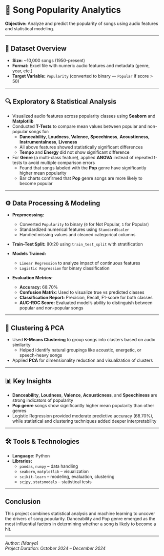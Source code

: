 
# 🎵 Song Popularity Analytics

**Objective:** Analyze and predict the popularity of songs using audio features and statistical modeling.

---

## 📁 Dataset Overview

- **Size:** ~10,000 songs (1950–present)
- **Format:** Excel file with numeric audio features and metadata (genre, year, etc.)
- **Target Variable:** `Popularity` (converted to binary — `Popular` if score > 50)

---

## 🔍 Exploratory & Statistical Analysis

- Visualized audio features across popularity classes using **Seaborn** and **Matplotlib**
- Conducted **T-Tests** to compare mean values between popular and non-popular songs for:
  - **Danceability**, **Loudness**, **Valence**, **Speechiness**, **Acousticness**, **Instrumentalness**, **Liveness**
  - All above features showed statistically significant differences
  - **Tempo** and **Energy** did not show significant difference
- For **Genre** (a multi-class feature), applied **ANOVA** instead of repeated t-tests to avoid multiple comparison errors
  - Found that songs labeled with the **Pop** genre have significantly higher mean popularity
  - Bar charts confirmed that **Pop** genre songs are more likely to become popular

---

## ⚙️ Data Processing & Modeling

- **Preprocessing:**
  - Converted `Popularity` to binary (`0` for Not Popular, `1` for Popular)
  - Standardized numerical features using `StandardScaler`
  - Handled missing values and cleaned categorical columns

- **Train-Test Split:** 80:20 using `train_test_split` with stratification

- **Models Trained:**
  - `Linear Regression` to analyze impact of continuous features
  - `Logistic Regression` for binary classification

- **Evaluation Metrics:**
  - **Accuracy:** 68.70%
  - **Confusion Matrix**: Used to visualize true vs predicted classes
  - **Classification Report:** Precision, Recall, F1-score for both classes
  - **AUC-ROC Score:** Evaluated model’s ability to distinguish between popular and non-popular songs

---

## 🔄 Clustering & PCA

- Used **K-Means Clustering** to group songs into clusters based on audio similarity
  - Helped identify natural groupings like acoustic, energetic, or speech-heavy songs
- Applied **PCA** for dimensionality reduction and visualization of clusters

---

## 📊 Key Insights

- **Danceability**, **Loudness**, **Valence**, **Acousticness**, and **Speechiness** are strong indicators of popularity
- **Pop genre** songs show significantly higher mean popularity than other genres
- Logistic Regression provided moderate predictive accuracy (68.70%), while statistical and clustering techniques added deeper interpretability

---

## 🛠 Tools & Technologies

- **Language:** Python  
- **Libraries:**  
  - `pandas`, `numpy` – data handling  
  - `seaborn`, `matplotlib` – visualization  
  - `scikit-learn` – modeling, evaluation, clustering  
  - `scipy`, `statsmodels` – statistical tests

---

##  Conclusion

This project combines statistical analysis and machine learning to uncover the drivers of song popularity. Danceability and Pop genre emerged as the most influential factors in determining whether a song is likely to become a hit.

---

*Author: [Manya]*  
*Project Duration: October 2024 – December 2024*
